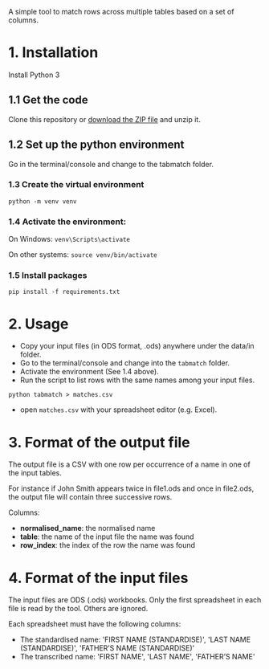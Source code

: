 A simple tool to match rows across multiple tables based on a set of columns.

# 1. Installation

Install Python 3 

## 1.1 Get the code

Clone this repository or [download the ZIP file](https://github.com/kingsdigitallab/tabmatch/archive/refs/heads/main.zip) and unzip it.

## 1.2 Set up the python environment

Go in the terminal/console and change to the tabmatch folder.

### 1.3 Create the virtual environment

`python -m venv venv`

### 1.4 Activate the environment:

On Windows:
`venv\Scripts\activate`

On other systems:
`source venv/bin/activate`

### 1.5 Install packages

`pip install -f requirements.txt`

# 2. Usage

* Copy your input files (in ODS format, .ods) anywhere under the data/in folder.
* Go to the terminal/console and change into the `tabmatch` folder.
* Activate the environment (See 1.4 above).
* Run the script to list rows with the same names among your input files.

`python tabmatch > matches.csv`

* open `matches.csv` with your spreadsheet editor (e.g. Excel).

# 3. Format of the output file

The output file is a CSV with one row per occurrence of a name in one of the input tables.

For instance if John Smith appears twice in file1.ods and once in file2.ods, the output file will contain three successive rows.

Columns:
* **normalised_name**: the normalised name 
* **table**: the name of the input file the name was found
* **row_index**: the index of the row the name was found

# 4. Format of the input files

The input files are ODS (.ods) workbooks. Only the first spreadsheet in each file is read by the tool. Others are ignored.

Each spreadsheet must have the following columns:
* The standardised name: 'FIRST NAME (STANDARDISE)', 'LAST NAME (STANDARDISE)', 'FATHER’S NAME (STANDARDISE)'
* The transcribed name: 'FIRST NAME', 'LAST NAME', 'FATHER’S NAME'

